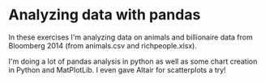 # Analyzing data with pandas

In these exercises I'm analyzing data on animals and billionaire data from Bloomberg 2014 (from animals.csv and richpeople.xlsx). 

I'm doing a lot of pandas analysis in python as well as some chart creation in Python and MatPlotLib. I even gave Altair for scatterplots a try!